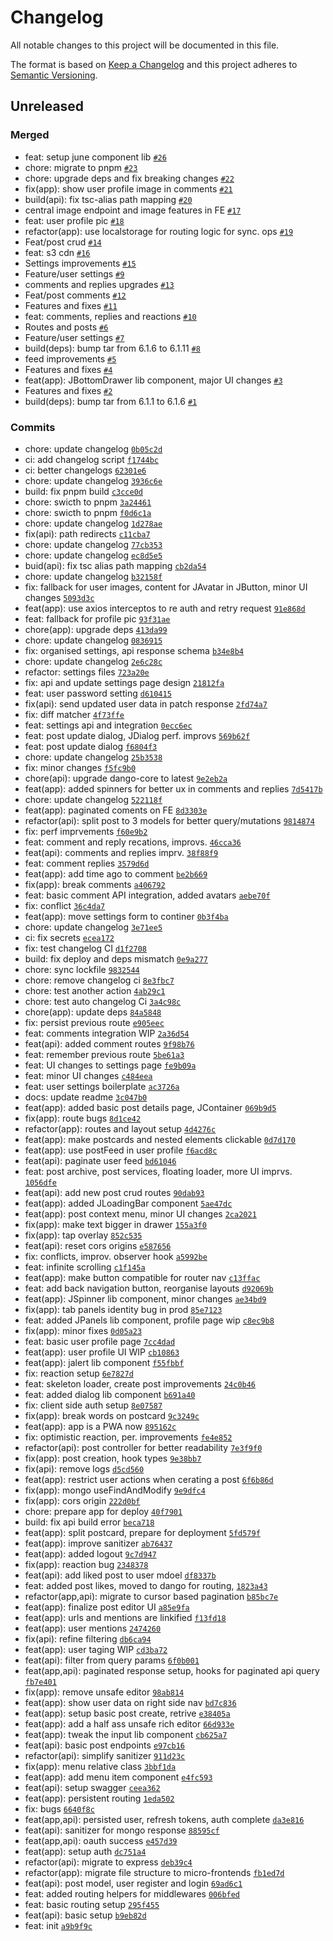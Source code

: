 # Changelog

All notable changes to this project will be documented in this file.

The format is based on [Keep a Changelog](https://keepachangelog.com/en/1.0.0/)
and this project adheres to [Semantic Versioning](https://semver.org/spec/v2.0.0.html).

## Unreleased

### Merged

- feat: setup june component lib [`#26`](https://github.com/soulsam480/junev2/pull/26)
- chore: migrate to pnpm [`#23`](https://github.com/soulsam480/junev2/pull/23)
- chore: upgrade deps and fix breaking changes [`#22`](https://github.com/soulsam480/junev2/pull/22)
- fix(app): show user profile image in comments [`#21`](https://github.com/soulsam480/junev2/pull/21)
- build(api): fix tsc-alias path mapping [`#20`](https://github.com/soulsam480/junev2/pull/20)
- central image endpoint and image features in FE [`#17`](https://github.com/soulsam480/junev2/pull/17)
- feat: user profile pic [`#18`](https://github.com/soulsam480/junev2/pull/18)
- refactor(app): use localstorage for routing logic for sync. ops [`#19`](https://github.com/soulsam480/junev2/pull/19)
- Feat/post crud [`#14`](https://github.com/soulsam480/junev2/pull/14)
- feat: s3 cdn [`#16`](https://github.com/soulsam480/junev2/pull/16)
- Settings improvements [`#15`](https://github.com/soulsam480/junev2/pull/15)
- Feature/user settings [`#9`](https://github.com/soulsam480/junev2/pull/9)
- comments and replies upgrades [`#13`](https://github.com/soulsam480/junev2/pull/13)
- Feat/post comments [`#12`](https://github.com/soulsam480/junev2/pull/12)
- Features and fixes [`#11`](https://github.com/soulsam480/junev2/pull/11)
- feat: comments, replies and reactions [`#10`](https://github.com/soulsam480/junev2/pull/10)
- Routes and posts [`#6`](https://github.com/soulsam480/junev2/pull/6)
- Feature/user settings [`#7`](https://github.com/soulsam480/junev2/pull/7)
- build(deps): bump tar from 6.1.6 to 6.1.11 [`#8`](https://github.com/soulsam480/junev2/pull/8)
- feed improvements [`#5`](https://github.com/soulsam480/junev2/pull/5)
- Features and fixes [`#4`](https://github.com/soulsam480/junev2/pull/4)
- feat(app): JBottomDrawer lib component, major UI changes [`#3`](https://github.com/soulsam480/junev2/pull/3)
- Features and fixes [`#2`](https://github.com/soulsam480/junev2/pull/2)
- build(deps): bump tar from 6.1.1 to 6.1.6 [`#1`](https://github.com/soulsam480/junev2/pull/1)

### Commits

- chore: update changelog [`0b05c2d`](https://github.com/soulsam480/junev2/commit/0b05c2dcb2a380e398f6e9bcfc930e8ddd20782e)
- ci: add changelog script [`f1744bc`](https://github.com/soulsam480/junev2/commit/f1744bc962b5ae3d3bae7a9c98f6d3597612483d)
- ci: better changelogs [`62301e6`](https://github.com/soulsam480/junev2/commit/62301e6ada708c54105349bf1914abc2d094ea92)
- chore: update changelog [`3936c6e`](https://github.com/soulsam480/junev2/commit/3936c6ebaabc74a42adb5af8da443c1d68930b18)
- build: fix pnpm build [`c3cce0d`](https://github.com/soulsam480/junev2/commit/c3cce0d76e4b76b423f89f2a0c1c530e8d4f1234)
- chore: swicth to pnpm [`3a24461`](https://github.com/soulsam480/junev2/commit/3a244612d11a662bcb4fabcb422053fe6553e46c)
- chore: swicth to pnpm [`f0d6c1a`](https://github.com/soulsam480/junev2/commit/f0d6c1aa367ed9c60767f044a089ca9f9e6453b8)
- chore: update changelog [`1d278ae`](https://github.com/soulsam480/junev2/commit/1d278ae6456c20495479481192b7bbc5d3469b69)
- fix(api): path redirects [`c11cba7`](https://github.com/soulsam480/junev2/commit/c11cba78b792202a874686beac3318f0280cedaa)
- chore: update changelog [`77cb353`](https://github.com/soulsam480/junev2/commit/77cb353d362ee4b8fbb00d4204261063c436fa50)
- chore: update changelog [`ec8d5e5`](https://github.com/soulsam480/junev2/commit/ec8d5e56547aaa7b0deb887bf1e3f406889b2e20)
- buid(api): fix tsc alias path mapping [`cb2da54`](https://github.com/soulsam480/junev2/commit/cb2da54e6e975f76d72a21cf147ea73e3702f922)
- chore: update changelog [`b32158f`](https://github.com/soulsam480/junev2/commit/b32158fc43c7235771198ba9de5136b059af04d9)
- fix: fallback for user images, content for JAvatar in JButton, minor UI changes [`5093d3c`](https://github.com/soulsam480/junev2/commit/5093d3cc807be5566ba7baa6996c5fae708ea687)
- feat(app): use axios interceptos to re auth and retry request [`91e868d`](https://github.com/soulsam480/junev2/commit/91e868db0ccd4878af04e04aed0ba817cb3dfb7d)
- feat: fallback for profile pic [`93f31ae`](https://github.com/soulsam480/junev2/commit/93f31aee01230aae7d4651b323b6b586e30b4aad)
- chore(app): upgrade deps [`413da99`](https://github.com/soulsam480/junev2/commit/413da995c92adcedccb4b798bc5d66f25edb01ad)
- chore: update changelog [`0836915`](https://github.com/soulsam480/junev2/commit/08369154cf024757f9a17d63c652f8c5125dbdc6)
- fix: organised settings, api response schema [`b34e8b4`](https://github.com/soulsam480/junev2/commit/b34e8b4e4431206cd62c1309d3f8f23e3e9ec534)
- chore: update changelog [`2e6c28c`](https://github.com/soulsam480/junev2/commit/2e6c28ccc09e6ac9e340fbf81976b92e826a06a0)
- refactor: settings files [`723a20e`](https://github.com/soulsam480/junev2/commit/723a20e4ee9648af9203e9417939417af0a0a9df)
- fix: api and update settings page design [`21812fa`](https://github.com/soulsam480/junev2/commit/21812fa4dd9a231bb04571b219b4788b7cf6aced)
- feat: user password setting [`d610415`](https://github.com/soulsam480/junev2/commit/d610415fade368313d83188b13e9c49033970ce7)
- fix(api): send updated user data in patch response [`2fd74a7`](https://github.com/soulsam480/junev2/commit/2fd74a799cdc9037c0cc085387728cc0ca59c640)
- fix: diff matcher [`4f73ffe`](https://github.com/soulsam480/junev2/commit/4f73ffee7498a4f9fb3e9b08598486e73919e481)
- feat: settings api and integration [`0ecc6ec`](https://github.com/soulsam480/junev2/commit/0ecc6ec9352a42b1ba03a6b426763856d907d99c)
- feat: post update dialog, JDialog perf. improvs [`569b62f`](https://github.com/soulsam480/junev2/commit/569b62f8862eb301957fad0abc9cea80224312b9)
- feat: post update dialog [`f6804f3`](https://github.com/soulsam480/junev2/commit/f6804f3fc09860367a9ca87a86941a03240c09b6)
- chore: update changelog [`25b3538`](https://github.com/soulsam480/junev2/commit/25b3538cd413b437ffbd1db74cd3686e74376341)
- fix: minor changes [`f5fc9b0`](https://github.com/soulsam480/junev2/commit/f5fc9b0e8402e08f2305a6fcc82fd468248c8ad3)
- chore(api): upgrade dango-core to latest [`9e2eb2a`](https://github.com/soulsam480/junev2/commit/9e2eb2a24d6554d3075eac5e303d7e208947a3e9)
- feat(app): added spinners for better ux in comments and replies [`7d5417b`](https://github.com/soulsam480/junev2/commit/7d5417b5e4d25d52895fb95c6bcd1bbcea646a7d)
- chore: update changelog [`522118f`](https://github.com/soulsam480/junev2/commit/522118fdfb48008703e240405e3b0df72974c5fe)
- feat(app): paginated coments on FE [`8d3303e`](https://github.com/soulsam480/junev2/commit/8d3303e7db2b5757e99f0f8d36b051e8d5ba9597)
- refactor(api): split post to 3 models for better query/mutations [`9814874`](https://github.com/soulsam480/junev2/commit/9814874bd446cb75a3e603818630420bc5969823)
- fix: perf imprvements [`f60e9b2`](https://github.com/soulsam480/junev2/commit/f60e9b26291f6dba3191f2d023279f1e85f02656)
- feat: comment and reply recations, improvs. [`46cca36`](https://github.com/soulsam480/junev2/commit/46cca3605e5779f02a6d46a835c0184ce5ffe7f9)
- feat(api): comments and replies imprv. [`38f88f9`](https://github.com/soulsam480/junev2/commit/38f88f9b05d14c7496605e3d120028346d60e912)
- feat: comment replies [`3579d6d`](https://github.com/soulsam480/junev2/commit/3579d6d23541fa0675eac8ad1909c6177945b06c)
- feat(app): add time ago to comment [`be2b669`](https://github.com/soulsam480/junev2/commit/be2b6699e857d5cb4e6c9cbb9b89b0d93c00113e)
- fix(app): break comments [`a406792`](https://github.com/soulsam480/junev2/commit/a4067927edfc3fdf9ea9acf6886252cd929baff0)
- feat: basic comment API integration, added avatars [`aebe70f`](https://github.com/soulsam480/junev2/commit/aebe70fcd6fe90178fa3277f1a900c969bae6029)
- fix: conflict [`36c4da7`](https://github.com/soulsam480/junev2/commit/36c4da717aad0d6d9ba47b157084f2f35f5c72cb)
- feat(app): move settings form to continer [`0b3f4ba`](https://github.com/soulsam480/junev2/commit/0b3f4baef68dcc81b432d0ea24381ae16690944d)
- chore: update changelog [`3e71ee5`](https://github.com/soulsam480/junev2/commit/3e71ee51f1fa7625008b2d23e8954bc3584ad0a5)
- ci: fix secrets [`ecea172`](https://github.com/soulsam480/junev2/commit/ecea17269e19ca51cfceec12dd5cf83956567ef2)
- fix: test changelog CI [`d1f2708`](https://github.com/soulsam480/junev2/commit/d1f27088ed2ceec658389966a299ff4e58447a5f)
- build: fix deploy and deps mismatch [`0e9a277`](https://github.com/soulsam480/junev2/commit/0e9a2775a6b3b4f548651832d95d9908b3015a7b)
- chore: sync lockfile [`9832544`](https://github.com/soulsam480/junev2/commit/9832544c80bc460ba4d3665154eeb8374eba6b5d)
- chore: remove changelog ci [`8e3fbc7`](https://github.com/soulsam480/junev2/commit/8e3fbc74fd530cfdf693d888519ee5b35a0c2fb6)
- chore: test another action [`4ab29c1`](https://github.com/soulsam480/junev2/commit/4ab29c145c6b5f1e7f4567732ed6c3630fbf55ef)
- chore: test auto changelog Ci [`3a4c98c`](https://github.com/soulsam480/junev2/commit/3a4c98cead252d692937a1251b84c15a4cf831de)
- chore(app): update deps [`84a5848`](https://github.com/soulsam480/junev2/commit/84a5848df089beaaa0bd5f485ce66d6d5990848c)
- fix: persist previous route [`e905eec`](https://github.com/soulsam480/junev2/commit/e905eec7f4b2ecb8997352bcf06ebe329b3c5f5f)
- feat: comments integration WIP [`2a36d54`](https://github.com/soulsam480/junev2/commit/2a36d547773fe67a72171a33215422262d83499a)
- feat(api): added comment routes [`9f98b76`](https://github.com/soulsam480/junev2/commit/9f98b767c8ef956f3bfe97901bb5120a176d9350)
- feat: remember previous route [`5be61a3`](https://github.com/soulsam480/junev2/commit/5be61a32b58f73414b67fa9e5a5f267e1281acd3)
- feat: UI changes to settings page [`fe9b09a`](https://github.com/soulsam480/junev2/commit/fe9b09a2ce958bb57f7382e088cbaf9dfa6425db)
- feat: minor UI changes [`c484eea`](https://github.com/soulsam480/junev2/commit/c484eea332459eda0e5ade50b8068e92ca3a2a09)
- feat: user settings boilerplate [`ac3726a`](https://github.com/soulsam480/junev2/commit/ac3726ae7dc2c56ce64558b587dd7e8f188f8fe6)
- docs: update readme [`3c047b0`](https://github.com/soulsam480/junev2/commit/3c047b0b0ca8cb0c3eeed1b61b8480251758d41f)
- feat(app): added basic post details page, JContainer [`069b9d5`](https://github.com/soulsam480/junev2/commit/069b9d51412add3ac719f252ec53f976dee5b012)
- fix(app): route bugs [`8d1ce42`](https://github.com/soulsam480/junev2/commit/8d1ce42898b59e7c6581f7482d5570819871eaa3)
- refactor(app): routes and layout setup [`4d4276c`](https://github.com/soulsam480/junev2/commit/4d4276c94c7dd5730a4ef27bdc8464951bb8af8c)
- feat(app): make postcards and nested elements clickable [`0d7d170`](https://github.com/soulsam480/junev2/commit/0d7d1700cd0d84831359071535105855073178f8)
- feat(app): use postFeed in user profile [`f6acd8c`](https://github.com/soulsam480/junev2/commit/f6acd8c1196846364822cfef54bc1d73fb20cf41)
- feat(api): paginate user feed [`bd61046`](https://github.com/soulsam480/junev2/commit/bd610467c0144acd491744b2a6be6a7be9294499)
- feat: post archive, post services, floating loader, more UI imprvs. [`1056dfe`](https://github.com/soulsam480/junev2/commit/1056dfea7b4c215f5e3d7cfc125781e2e50a0267)
- feat(api): add new post crud routes [`90dab93`](https://github.com/soulsam480/junev2/commit/90dab9305834f801a9eae7de72e70632fecf7488)
- feat(app): added JLoadingBar component [`5ae47dc`](https://github.com/soulsam480/junev2/commit/5ae47dc5d53312feb0349b505a5b5f274413f385)
- feat(app): post context menu, minor UI changes [`2ca2021`](https://github.com/soulsam480/junev2/commit/2ca20214986be51471cbb2f065a577eb005dd332)
- fix(app): make text bigger in drawer [`155a3f0`](https://github.com/soulsam480/junev2/commit/155a3f09241818dbf578df50cdf0eb036e902fbb)
- fix(app): tap overlay [`852c535`](https://github.com/soulsam480/junev2/commit/852c5353770bd29591581825c2f03cfabd30d550)
- feat(api): reset cors origins [`e587656`](https://github.com/soulsam480/junev2/commit/e5876561f36ce3ab6fbb8e7e839457488f48b993)
- fix: conflicts, improv. observer hook [`a5992be`](https://github.com/soulsam480/junev2/commit/a5992be8051e0f30f93ae8ef9645ecf9acdc9ee5)
- feat: infinite scrolling [`c1f145a`](https://github.com/soulsam480/junev2/commit/c1f145a22ba71bc77544a6f373577f1aa0c7de1e)
- feat(app): make button compatible for router nav [`c13ffac`](https://github.com/soulsam480/junev2/commit/c13ffac873257ee80f046bcf1f8a94082498994a)
- feat: add back navigation button, reorganise layouts [`d92069b`](https://github.com/soulsam480/junev2/commit/d92069b7da711c9a47c912dc34d8e0f32923b004)
- feat(app): JSpinner lib component, minor changes [`ae34bd9`](https://github.com/soulsam480/junev2/commit/ae34bd9480172d8cbebd63fdd1ccb7f676c24481)
- fix(app): tab panels identity bug in prod [`85e7123`](https://github.com/soulsam480/junev2/commit/85e71233f334a3155d49631872f93d41bd41ead0)
- feat: added JPanels lib component, profile page wip [`c8ec9b8`](https://github.com/soulsam480/junev2/commit/c8ec9b81fd363ccd4c8ca5d92665ce4036ba9489)
- fix(app): minor fixes [`0d05a23`](https://github.com/soulsam480/junev2/commit/0d05a23ed9a7d87a97cbf89facdd9d1f09f82392)
- feat: basic user profile page [`7cc4dad`](https://github.com/soulsam480/junev2/commit/7cc4dad68e69e9d119a4e5a4f5bcdc1a223850b5)
- feat(app): user profile UI WIP [`cb10863`](https://github.com/soulsam480/junev2/commit/cb1086317720b4a132967f518ceae5a1187a9005)
- feat(app): jalert lib component [`f55fbbf`](https://github.com/soulsam480/junev2/commit/f55fbbf1396c4caa1e389930e67a776f37dd792d)
- fix: reaction setup [`6e7827d`](https://github.com/soulsam480/junev2/commit/6e7827d7b18ab2d0acb4715b4ba15252608d7ff1)
- feat: skeleton loader, create post improvements [`24c0b46`](https://github.com/soulsam480/junev2/commit/24c0b469401ef251bcb94ec638aef7b037a6972b)
- feat: added dialog lib component [`b691a40`](https://github.com/soulsam480/junev2/commit/b691a40d0bfd5af37fb36cb12d92f09b5deadea8)
- fix: client side auth setup [`8e07587`](https://github.com/soulsam480/junev2/commit/8e07587220391976259b9acec189cf598ff68548)
- fix(app): break words on postcard [`9c3249c`](https://github.com/soulsam480/junev2/commit/9c3249c61c0b4ccf073eb11b924a19e70931a9f1)
- feat(app): app is a PWA now [`895162c`](https://github.com/soulsam480/junev2/commit/895162ccb4202f0eb3dd6daf4ca4777edf3f499b)
- fix: optimistic reaction, per. improvements [`fe4e852`](https://github.com/soulsam480/junev2/commit/fe4e852b83479f8f0546efb8d0d86025c45e6ce2)
- refactor(api): post controller for better readability [`7e3f9f0`](https://github.com/soulsam480/junev2/commit/7e3f9f00fe65f91a2353804e5ebb5155cf870a43)
- fix(app): post creation, hook types [`9e38bb7`](https://github.com/soulsam480/junev2/commit/9e38bb71627faaad5027879a128f6f54df88326c)
- fix(api): remove logs [`d5cd560`](https://github.com/soulsam480/junev2/commit/d5cd56038389d3f524320d73541797a06c74e7e5)
- feat(app): restrict user actions when cerating a post [`6f6b86d`](https://github.com/soulsam480/junev2/commit/6f6b86d6de8441b54aba7ea7e7648b57f729653f)
- fix(app): mongo useFindAndModify [`9e9dfc4`](https://github.com/soulsam480/junev2/commit/9e9dfc4354869703da10866f8670d891ba2b9838)
- fix(app): cors origin [`222d0bf`](https://github.com/soulsam480/junev2/commit/222d0bff256c3119f1b232827705d771ee843cb3)
- chore: prepare app for deploy [`40f7901`](https://github.com/soulsam480/junev2/commit/40f7901b17e588901db6c907c32dab5c34bff9c8)
- build: fix api build error [`beca718`](https://github.com/soulsam480/junev2/commit/beca7184b184a51d057928f34a0dca557a799ed0)
- feat(app): split postcard, prepare for deployment [`5fd579f`](https://github.com/soulsam480/junev2/commit/5fd579f4a807a3203fbdfcc198b5d346651555b2)
- feat(app): improve sanitizer [`ab76437`](https://github.com/soulsam480/junev2/commit/ab76437c8aa1fe922e7035b6ca006bfd53363c04)
- feat(app): added logout [`9c7d947`](https://github.com/soulsam480/junev2/commit/9c7d947ff5a8528fbd0a753747c0c104a89ce9a6)
- fix(app): reaction bug [`2348378`](https://github.com/soulsam480/junev2/commit/2348378f85b20dd87989bba805bfbd1f30c9bd81)
- feat(api): add liked post to user mdoel [`df8337b`](https://github.com/soulsam480/junev2/commit/df8337bc14d5de764efc62080173d0d607717afc)
- feat: added post likes, moved to dango for routing, [`1823a43`](https://github.com/soulsam480/junev2/commit/1823a43a659ca25a02eb51f58d93a6c2a0840f9c)
- refactor(app,api): migrate to cursor based pagination [`b85bc7e`](https://github.com/soulsam480/junev2/commit/b85bc7ed54175a7071da8d41f3db54185b9384d6)
- feat(app): finalize post editor UI [`a85e9fa`](https://github.com/soulsam480/junev2/commit/a85e9fa8b53c7159e20a3d2c7024f0b075dacdcd)
- feat(app): urls and mentions are linkified [`f13fd18`](https://github.com/soulsam480/junev2/commit/f13fd1835c202a83158cb12f7ed45433db83859f)
- feat(app): user mentions [`2474260`](https://github.com/soulsam480/junev2/commit/2474260140d2aa8b47fef5931934f8fd35b9ae6b)
- fix(api): refine filtering [`db6ca94`](https://github.com/soulsam480/junev2/commit/db6ca941e7e8900117a597100287dfb8f8b70de8)
- feat(app): user taging WIP [`cd3ba72`](https://github.com/soulsam480/junev2/commit/cd3ba72b584188157769c8a735121b2eddc9c2f4)
- feat(api): filter from query params [`6f0b001`](https://github.com/soulsam480/junev2/commit/6f0b001b6c7d5f34263272a6aebbea7b9f945f20)
- feat(app,api): paginated response setup, hooks for paginated api query [`fb7e401`](https://github.com/soulsam480/junev2/commit/fb7e401f5900223d924dc7c9c25ff95a9fa0b887)
- fix(app): remove unsafe editor [`98ab814`](https://github.com/soulsam480/junev2/commit/98ab814680750f77965967e133328820fd8bd86f)
- feat(app): show user data on right side nav [`bd7c836`](https://github.com/soulsam480/junev2/commit/bd7c836012716fee0ae5706ab4b723973e3fe0a9)
- feat(app): setup basic post create, retrive [`e38405a`](https://github.com/soulsam480/junev2/commit/e38405a38bb49806275e64df81ba936a9d10a012)
- feat(app): add a half ass unsafe rich editor [`66d933e`](https://github.com/soulsam480/junev2/commit/66d933ef833da6579a87518c464963c01e6bf75b)
- feat(app): tweak the input lib component [`cb625a7`](https://github.com/soulsam480/junev2/commit/cb625a72bee77d121447393190db504b84610fe1)
- feat(api): basic post endpoints [`e97cb16`](https://github.com/soulsam480/junev2/commit/e97cb1625b1b4467db0158f867be5dbf63bf74e6)
- refactor(api): simplify sanitizer [`911d23c`](https://github.com/soulsam480/junev2/commit/911d23c29d43e1e57019f748f6c0cc1ac596b826)
- fix(app): menu relative class [`3bbf1da`](https://github.com/soulsam480/junev2/commit/3bbf1da195b59ab94a2e7c9a32b81d4088a5801a)
- feat(app): add menu item component [`e4fc593`](https://github.com/soulsam480/junev2/commit/e4fc59345537e591875b2189b72898a60beeecf2)
- feat(api): setup swagger [`ceea362`](https://github.com/soulsam480/junev2/commit/ceea36276f1a09692623565bfd5e882b4b1a38a0)
- feat(app): persistent routing [`1eda502`](https://github.com/soulsam480/junev2/commit/1eda5022551b116bfd95ab21d3abf72201bdf504)
- fix: bugs [`6640f8c`](https://github.com/soulsam480/junev2/commit/6640f8c9494da94c5be1ab009ab5168b03ff858c)
- feat(app,api): persisted user, refresh tokens, auth complete [`da3e816`](https://github.com/soulsam480/junev2/commit/da3e8164d69379a22db86ce7a8d9bc7ecfb371ae)
- feat(api): sanitizer for mongo response [`88595cf`](https://github.com/soulsam480/junev2/commit/88595cf0ba51467654de986f04731e68ced1979b)
- feat(app,api): oauth success [`e457d39`](https://github.com/soulsam480/junev2/commit/e457d39f26aa6239e2c11f529959b970aa6f0ed7)
- feat(app): setup auth [`dc751a4`](https://github.com/soulsam480/junev2/commit/dc751a42d1e039101f2a434b1c12ca5f9f53d628)
- refactor(api): migrate to express [`deb39c4`](https://github.com/soulsam480/junev2/commit/deb39c4f493ca5b017afa97adc9ae144fd058ff1)
- refactor(app): migrate file structure to micro-frontends [`fb1ed7d`](https://github.com/soulsam480/junev2/commit/fb1ed7dc96267030a28edc2924614c65baf4e5b1)
- feat(api): post model, user register and login [`69ad6c1`](https://github.com/soulsam480/junev2/commit/69ad6c164266d3d4a672a39ac9b3f6ee3b4e6896)
- feat: added routing helpers for middlewares [`006bfed`](https://github.com/soulsam480/junev2/commit/006bfed94fc3262fd69b0675fb1b5e061c58dd49)
- feat: basic routing setup [`295f455`](https://github.com/soulsam480/junev2/commit/295f455b91ac40332e490f061b008fe891318854)
- feat(api): basic setup [`b9eb82d`](https://github.com/soulsam480/junev2/commit/b9eb82d813bae0e3708e181e7a32fb4917732030)
- feat: init [`a9b9f9c`](https://github.com/soulsam480/junev2/commit/a9b9f9cf973f1b32287cb0276f5506b17001dfb7)
